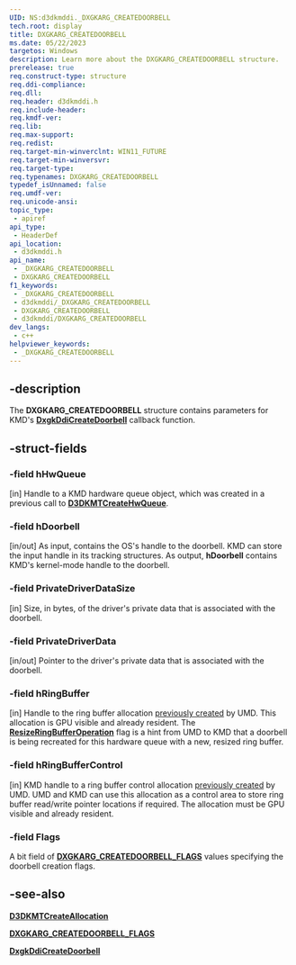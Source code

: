 ```yaml
---
UID: NS:d3dkmddi._DXGKARG_CREATEDOORBELL
tech.root: display
title: DXGKARG_CREATEDOORBELL
ms.date: 05/22/2023
targetos: Windows
description: Learn more about the DXGKARG_CREATEDOORBELL structure.
prerelease: true
req.construct-type: structure
req.ddi-compliance: 
req.dll: 
req.header: d3dkmddi.h
req.include-header: 
req.kmdf-ver: 
req.lib: 
req.max-support: 
req.redist: 
req.target-min-winverclnt: WIN11_FUTURE
req.target-min-winversvr: 
req.target-type: 
req.typenames: DXGKARG_CREATEDOORBELL
typedef_isUnnamed: false
req.umdf-ver: 
req.unicode-ansi: 
topic_type:
 - apiref
api_type:
 - HeaderDef
api_location:
 - d3dkmddi.h
api_name:
 - _DXGKARG_CREATEDOORBELL
 - DXGKARG_CREATEDOORBELL
f1_keywords:
 - _DXGKARG_CREATEDOORBELL
 - d3dkmddi/_DXGKARG_CREATEDOORBELL
 - DXGKARG_CREATEDOORBELL
 - d3dkmddi/DXGKARG_CREATEDOORBELL
dev_langs:
 - c++
helpviewer_keywords:
 - _DXGKARG_CREATEDOORBELL
---
```


## -description

The **DXGKARG_CREATEDOORBELL** structure contains parameters for KMD's [**DxgkDdiCreateDoorbell**](nc-d3dkmddi-dxgkddi_createdoorbell.md) callback function.

## -struct-fields

### -field hHwQueue

[in] Handle to a KMD hardware queue object, which was created in a previous call to [**D3DKMTCreateHwQueue**](../d3dkmthk/nf-d3dkmthk-d3dkmtcreatehwqueue.md).

### -field hDoorbell

[in/out] As input, contains the OS's handle to the doorbell. KMD can store the input handle in its tracking structures. As output, **hDoorbell** contains KMD's kernel-mode handle to the doorbell.

### -field PrivateDriverDataSize

[in] Size, in bytes, of the driver's private data that is associated with the doorbell.

### -field PrivateDriverData

[in/out] Pointer to the driver's private data that is associated with the doorbell.

### -field hRingBuffer

[in] Handle to the ring buffer allocation [previously created](../d3dkmthk/nf-d3dkmthk-d3dkmtcreateallocation.md) by UMD. This allocation is GPU visible and already resident. The [**ResizeRingBufferOperation**](ns-d3dkmddi-dxgkarg_createdoorbell_flags.md) flag is a hint from UMD to KMD that a doorbell is being recreated for this hardware queue with a new, resized ring buffer.

### -field hRingBufferControl

[in] KMD handle to a ring buffer control allocation [previously created](../d3dkmthk/nf-d3dkmthk-d3dkmtcreateallocation.md) by UMD. UMD and KMD can use this allocation as a control area to store ring buffer read/write pointer locations if required. The allocation must be GPU visible and already resident.

### -field Flags

A bit field of [**DXGKARG_CREATEDOORBELL_FLAGS**](ns-d3dkmddi-dxgkarg_createdoorbell_flags.md) values specifying the doorbell creation flags.

## -see-also

[**D3DKMTCreateAllocation**](../d3dkmthk/nf-d3dkmthk-d3dkmtcreateallocation.md)

[**DXGKARG_CREATEDOORBELL_FLAGS**](ns-d3dkmddi-dxgkarg_createdoorbell_flags.md)

[**DxgkDdiCreateDoorbell**](nc-d3dkmddi-dxgkddi_createdoorbell.md)
